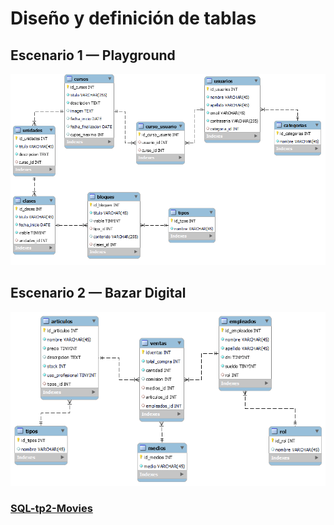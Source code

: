 # Diseño y definición de tablas
## Escenario 1 — Playground
![Escenario 1 — Playground](/dh-playground.png)
## Escenario 2 — Bazar Digital
![Escenario 2 — Bazar Digital](/bazar_digital-diagrama.png)

### [SQL-tp2-Movies](https://github.com/Leandro-Mumbach/practica-sql-tp1/tree/sql-2)
